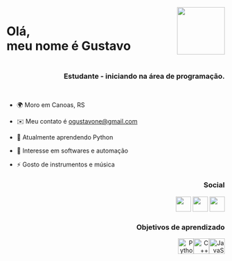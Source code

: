 <img src="https://fonts.gstatic.com/s/e/notoemoji/latest/270c_fe0f/512.gif" align="right" width=110 height=110>
<h1>
Olá, <br>
meu nome é Gustavo
</h1>

<h3 align="right"> 
<br>
Estudante -
iniciando na área de programação.
</h3>
<br>

* 🌍  Moro em Canoas, RS
    
* ✉️  Meu contato é [ogustavone@gmail.com](mailto:ogustavone@gmail.com)
    
* 🧠  Atualmente aprendendo Python
    
* 🤝  Interesse em softwares e automação
    
* ⚡  Gosto de instrumentos e música

<h3 align="right">
Social
</h3>

<p align="right">
<a href="https://discord.com/users/ogustavone"><img src="https://raw.githubusercontent.com/danielcranney/readme-generator/main/public/icons/socials/discord.svg" width="35" height="35"></a>
<a href="https://www.github.com/Ogustavone"><img src="https://icones.pro/wp-content/uploads/2021/06/icone-github-violet.png" width="35" height="35"></a>
<a href="http://www.instagram.com/g1st4voo"><img src="https://raw.githubusercontent.com/danielcranney/readme-generator/main/public/icons/socials/instagram.svg" width="35" height="35"></a>
<p/>

<h3 align="right">
Objetivos de aprendizado
</h3>
<p align="right">
<a href="https://www.python.org/" target="_blank" rel="noreferrer"><img src="https://raw.githubusercontent.com/danielcranney/readme-generator/main/public/icons/skills/python-colored.svg" width="36" height="36" alt="Python" /></a><a href="https://docs.microsoft.com/en-us/cpp/?view=msvc-170" target="_blank" rel="noreferrer"><img src="https://raw.githubusercontent.com/danielcranney/readme-generator/main/public/icons/skills/cplusplus-colored.svg" width="36" height="36" alt="C++" /></a><a href="https://developer.mozilla.org/en-US/docs/Web/JavaScript" target="_blank" rel="noreferrer"><img src="https://raw.githubusercontent.com/danielcranney/readme-generator/main/public/icons/skills/javascript-colored.svg" width="36" height="36" alt="JavaScript" /></a>
</p>
</ul>
